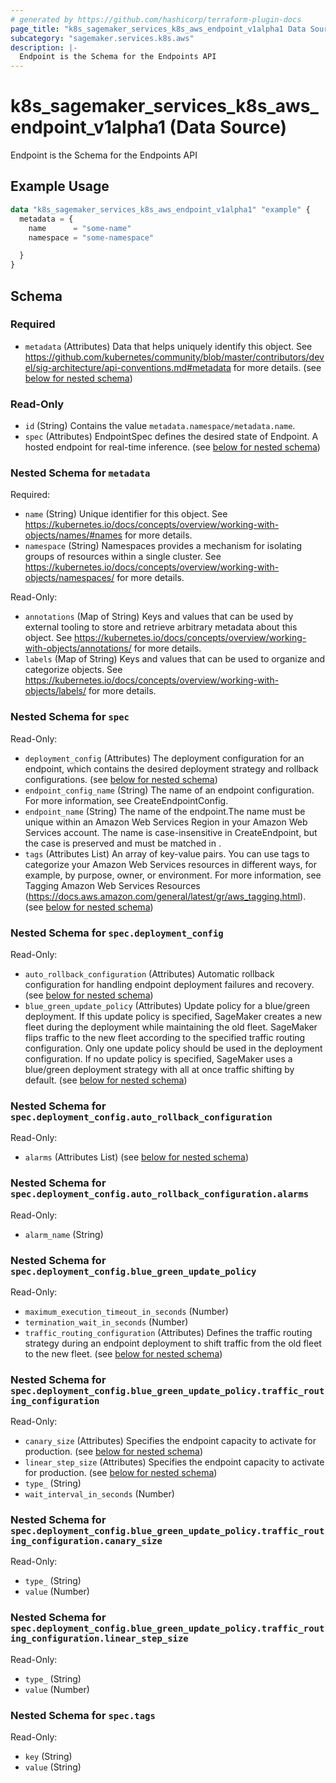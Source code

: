 ```yaml
---
# generated by https://github.com/hashicorp/terraform-plugin-docs
page_title: "k8s_sagemaker_services_k8s_aws_endpoint_v1alpha1 Data Source - terraform-provider-k8s"
subcategory: "sagemaker.services.k8s.aws"
description: |-
  Endpoint is the Schema for the Endpoints API
---
```


# k8s_sagemaker_services_k8s_aws_endpoint_v1alpha1 (Data Source)

Endpoint is the Schema for the Endpoints API

## Example Usage

```terraform
data "k8s_sagemaker_services_k8s_aws_endpoint_v1alpha1" "example" {
  metadata = {
    name      = "some-name"
    namespace = "some-namespace"

  }
}
```

<!-- schema generated by tfplugindocs -->
## Schema

### Required

- `metadata` (Attributes) Data that helps uniquely identify this object. See https://github.com/kubernetes/community/blob/master/contributors/devel/sig-architecture/api-conventions.md#metadata for more details. (see [below for nested schema](#nestedatt--metadata))

### Read-Only

- `id` (String) Contains the value `metadata.namespace/metadata.name`.
- `spec` (Attributes) EndpointSpec defines the desired state of Endpoint.  A hosted endpoint for real-time inference. (see [below for nested schema](#nestedatt--spec))

<a id="nestedatt--metadata"></a>
### Nested Schema for `metadata`

Required:

- `name` (String) Unique identifier for this object. See https://kubernetes.io/docs/concepts/overview/working-with-objects/names/#names for more details.
- `namespace` (String) Namespaces provides a mechanism for isolating groups of resources within a single cluster. See https://kubernetes.io/docs/concepts/overview/working-with-objects/namespaces/ for more details.

Read-Only:

- `annotations` (Map of String) Keys and values that can be used by external tooling to store and retrieve arbitrary metadata about this object. See https://kubernetes.io/docs/concepts/overview/working-with-objects/annotations/ for more details.
- `labels` (Map of String) Keys and values that can be used to organize and categorize objects. See https://kubernetes.io/docs/concepts/overview/working-with-objects/labels/ for more details.


<a id="nestedatt--spec"></a>
### Nested Schema for `spec`

Read-Only:

- `deployment_config` (Attributes) The deployment configuration for an endpoint, which contains the desired deployment strategy and rollback configurations. (see [below for nested schema](#nestedatt--spec--deployment_config))
- `endpoint_config_name` (String) The name of an endpoint configuration. For more information, see CreateEndpointConfig.
- `endpoint_name` (String) The name of the endpoint.The name must be unique within an Amazon Web Services Region in your Amazon Web Services account. The name is case-insensitive in CreateEndpoint, but the case is preserved and must be matched in .
- `tags` (Attributes List) An array of key-value pairs. You can use tags to categorize your Amazon Web Services resources in different ways, for example, by purpose, owner, or environment. For more information, see Tagging Amazon Web Services Resources (https://docs.aws.amazon.com/general/latest/gr/aws_tagging.html). (see [below for nested schema](#nestedatt--spec--tags))

<a id="nestedatt--spec--deployment_config"></a>
### Nested Schema for `spec.deployment_config`

Read-Only:

- `auto_rollback_configuration` (Attributes) Automatic rollback configuration for handling endpoint deployment failures and recovery. (see [below for nested schema](#nestedatt--spec--deployment_config--auto_rollback_configuration))
- `blue_green_update_policy` (Attributes) Update policy for a blue/green deployment. If this update policy is specified, SageMaker creates a new fleet during the deployment while maintaining the old fleet. SageMaker flips traffic to the new fleet according to the specified traffic routing configuration. Only one update policy should be used in the deployment configuration. If no update policy is specified, SageMaker uses a blue/green deployment strategy with all at once traffic shifting by default. (see [below for nested schema](#nestedatt--spec--deployment_config--blue_green_update_policy))

<a id="nestedatt--spec--deployment_config--auto_rollback_configuration"></a>
### Nested Schema for `spec.deployment_config.auto_rollback_configuration`

Read-Only:

- `alarms` (Attributes List) (see [below for nested schema](#nestedatt--spec--deployment_config--auto_rollback_configuration--alarms))

<a id="nestedatt--spec--deployment_config--auto_rollback_configuration--alarms"></a>
### Nested Schema for `spec.deployment_config.auto_rollback_configuration.alarms`

Read-Only:

- `alarm_name` (String)



<a id="nestedatt--spec--deployment_config--blue_green_update_policy"></a>
### Nested Schema for `spec.deployment_config.blue_green_update_policy`

Read-Only:

- `maximum_execution_timeout_in_seconds` (Number)
- `termination_wait_in_seconds` (Number)
- `traffic_routing_configuration` (Attributes) Defines the traffic routing strategy during an endpoint deployment to shift traffic from the old fleet to the new fleet. (see [below for nested schema](#nestedatt--spec--deployment_config--blue_green_update_policy--traffic_routing_configuration))

<a id="nestedatt--spec--deployment_config--blue_green_update_policy--traffic_routing_configuration"></a>
### Nested Schema for `spec.deployment_config.blue_green_update_policy.traffic_routing_configuration`

Read-Only:

- `canary_size` (Attributes) Specifies the endpoint capacity to activate for production. (see [below for nested schema](#nestedatt--spec--deployment_config--blue_green_update_policy--traffic_routing_configuration--canary_size))
- `linear_step_size` (Attributes) Specifies the endpoint capacity to activate for production. (see [below for nested schema](#nestedatt--spec--deployment_config--blue_green_update_policy--traffic_routing_configuration--linear_step_size))
- `type_` (String)
- `wait_interval_in_seconds` (Number)

<a id="nestedatt--spec--deployment_config--blue_green_update_policy--traffic_routing_configuration--canary_size"></a>
### Nested Schema for `spec.deployment_config.blue_green_update_policy.traffic_routing_configuration.canary_size`

Read-Only:

- `type_` (String)
- `value` (Number)


<a id="nestedatt--spec--deployment_config--blue_green_update_policy--traffic_routing_configuration--linear_step_size"></a>
### Nested Schema for `spec.deployment_config.blue_green_update_policy.traffic_routing_configuration.linear_step_size`

Read-Only:

- `type_` (String)
- `value` (Number)





<a id="nestedatt--spec--tags"></a>
### Nested Schema for `spec.tags`

Read-Only:

- `key` (String)
- `value` (String)
